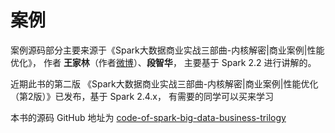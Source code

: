 案例
==========

案例源码部分主要来源于《Spark大数据商业实战三部曲-内核解密|商业案例|性能优化》，
作者 **王家林**（作者[微博](https://weibo.com/ilovepains?is_all=1)）、**段智华**，
主要基于 Spark 2.2 进行讲解的。

近期此书的第二版 《Spark大数据商业实战三部曲-内核解密|商业案例|性能优化（第2版）》已发布，基于 Spark 2.4.x，
有需要的同学可以买来学习

本书的源码 GitHub 地址为 [code-of-spark-big-data-business-trilogy](https://github.com/duanzhihua/code-of-spark-big-data-business-trilogy/)



